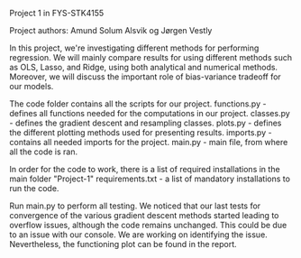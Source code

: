 Project 1 in FYS-STK4155

Project authors: Amund Solum Alsvik og Jørgen Vestly

In this project, we're investigating different methods for performing regression.
We will mainly compare results for using different methods such as OLS, Lasso, and Ridge, using both analytical and numerical methods.
Moreover, we will discuss the important role of bias-variance tradeoff for our models.

The code folder contains all the scripts for our project.
functions.py - defines all functions needed for the computations in our project.
classes.py - defines the gradient descent and resampling classes.
plots.py - defines the different plotting methods used for presenting results.
imports.py - contains all needed imports for the project.
main.py - main file, from where all the code is ran.

In order for the code to work, there is a list of required installations in the main folder "Project-1"
requirements.txt - a list of mandatory installations to run the code.

Run main.py to perform all testing.
We noticed that our last tests for convergence of the various gradient descent methods started leading to overflow issues, although the code remains unchanged. This could be due to an issue with our console. We are working on identifying the issue. Nevertheless, the functioning plot can be found in the report. 
